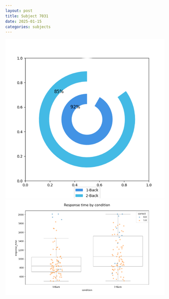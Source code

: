 ```yaml
---
layout: post
title: Subject 7031
date: 2025-01-15
categories: subjects
---
```


![](data/7031/run-28/7031_accuracy_by_condition.png)
![](data/7031/run-28/7031_response_time_by_condition.png)
